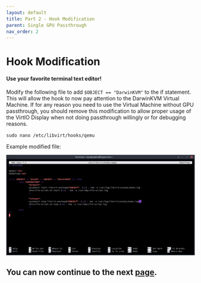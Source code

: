 ```yaml
---
layout: default
title: Part 2 - Hook Modification
parent: Single GPU Passthrough
nav_order: 2
---
```


# Hook Modification
#### Use your favorite terminal text editor!

Modify the following file to add `` $OBJECT == "DarwinKVM" `` to the if statement. This will allow the hook to now pay attention to the DarwinKVM Virtual Machine. If for any reason you need to use the Virtual Machine without GPU passthrough, you should remove this modification to allow proper usage of the VirtIO Display when not doing passthrough willingly or for debugging reasons.

```
sudo nano /etc/libvirt/hooks/qemu
```

Example modified file:

<p align="center">
  <img src="../../assets/QEMUHookModification.png">
</p>

## You can now continue to the next <a href="03-VManUpdate.html">page</a>.